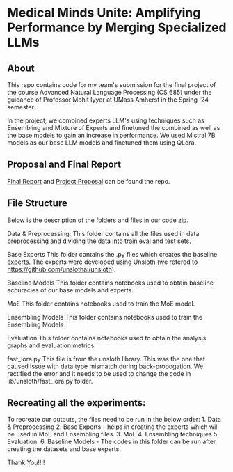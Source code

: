 # Medical Minds Unite: Amplifying Performance by Merging Specialized LLMs

## About
This repo contains code for my team's submission for the final project of the course Advanced Natural Language Processing (CS 685) under the guidance of Professor Mohit Iyyer at UMass Amherst in the Spring '24 semester. 

In the project, we combined experts LLM's using techniques such as Ensembling and Mixture of Experts and finetuned the combined as well as the base models to gain an increase in performance. We used Mistral 7B models as our base LLM models and finetuned them using QLora. 

## Proposal and Final Report
[Final Report](https://github.com/ojasraundale/medical-minds-llm/blob/main/Final%20Report.pdf) and [Project Proposal](https://github.com/ojasraundale/medical-minds-llm/blob/main/Project%20Proposal.pdf) can be found the repo. 


## File Structure
Below is the description of the folders and files in our code zip.

Data & Preprocessing:
    This folder contains all the files used in data preprocessing and dividing the data into train eval and test sets.

Base Experts
    This folder contains the .py files which creates the baseline experts. The experts were developed using Unsloth (we refered to https://github.com/unslothai/unsloth).

Baseline Models
    This folder contains notebooks used to obtain baseline accuracies of our base models and experts.

MoE
    This folder contains notebooks used to train the MoE model.

Ensembling Models
    This folder contains notebooks used to train the Ensembling Models

Evaluation
    This folder contains notebooks used to obtain the analysis graphs and evaluation metrics

fast_lora.py
    This file is from the unsloth library. This was the one that caused issue with data type mismatch during back-propogation. We rectified the error and it needs to be used to change the code in lib/unsloth/fast_lora.py folder.


## Recreating all the experiments:

To recreate our outputs, the files need to be run in the below order:
    1. Data & Preprocessing
    2. Base Experts - helps in creating the experts which will be used in MoE and Ensembling files.
    3. MoE
    4. Ensembling techniques
    5. Evaluation.
    6. Baseline Models - The codes in this folder can be run after creating the datasets and base experts.


Thank You!!!!
